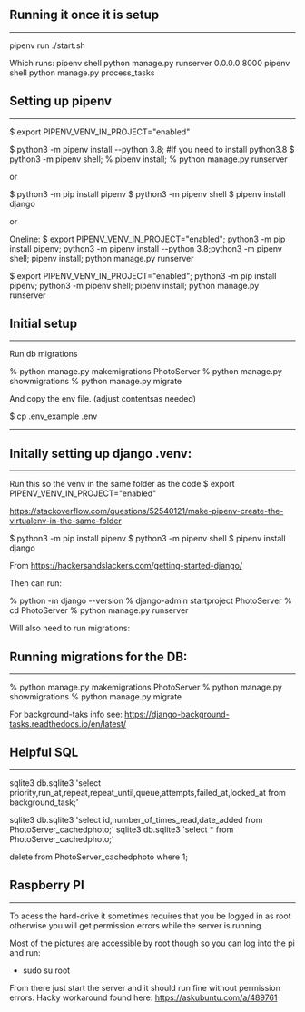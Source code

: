 ## Running it once it is setup
-------------------------------
pipenv run ./start.sh

Which runs:
pipenv shell python manage.py runserver 0.0.0.0:8000
pipenv shell python manage.py process_tasks


## Setting up pipenv
---------------------
$ export PIPENV_VENV_IN_PROJECT="enabled"

$ python3 -m pipenv install --python 3.8; #If you need to install python3.8
$ python3 -m pipenv shell;
% pipenv install; 
% python manage.py runserver


or 

$ python3 -m pip install pipenv
$ python3 -m pipenv shell
$ pipenv install django

or  

Oneline: 
$ export PIPENV_VENV_IN_PROJECT="enabled"; python3 -m pip install pipenv; python3 -m pipenv install --python 3.8;python3 -m pipenv shell; pipenv install; python manage.py runserver

$ export PIPENV_VENV_IN_PROJECT="enabled"; python3 -m pip install pipenv; python3 -m pipenv shell; pipenv install; python manage.py runserver


## Initial setup
----------------
Run db migrations

% python manage.py makemigrations PhotoServer
% python manage.py showmigrations
% python manage.py migrate

And copy the env file. (adjust contentsas needed)

$ cp .env_example .env

* * * 


## Initally setting up django .venv:
-------------------------------------

Run this so the venv in the same folder as the code
$ export PIPENV_VENV_IN_PROJECT="enabled"

<https://stackoverflow.com/questions/52540121/make-pipenv-create-the-virtualenv-in-the-same-folder> 


$ python3 -m pip install pipenv
$ python3 -m pipenv shell
$ pipenv install django

From <https://hackersandslackers.com/getting-started-django/> 

Then can run:
 
 % python -m django --version
 % django-admin startproject PhotoServer
 % cd PhotoServer
 % python manage.py runserver

Will also need to run migrations:

## Running migrations for the DB:
---------------------------------
% python manage.py makemigrations PhotoServer
% python manage.py showmigrations
% python manage.py migrate

For background-taks info see:
https://django-background-tasks.readthedocs.io/en/latest/


## Helpful SQL 
---------------------------------
sqlite3 db.sqlite3 'select priority,run_at,repeat,repeat_until,queue,attempts,failed_at,locked_at from background_task;'

sqlite3 db.sqlite3 'select id,number_of_times_read,date_added from PhotoServer_cachedphoto;'
sqlite3 db.sqlite3 'select * from PhotoServer_cachedphoto;'

delete from PhotoServer_cachedphoto where 1;


## Raspberry PI
----------------

To acess the hard-drive it sometimes requires that you be logged in as root otherwise you will get permission errors while the server is running.

Most of the pictures are accessible by root though so you can log into the pi and run:
- sudo su root

From there just start the server and it should run fine without permission errors. Hacky workaround found here: https://askubuntu.com/a/489761


